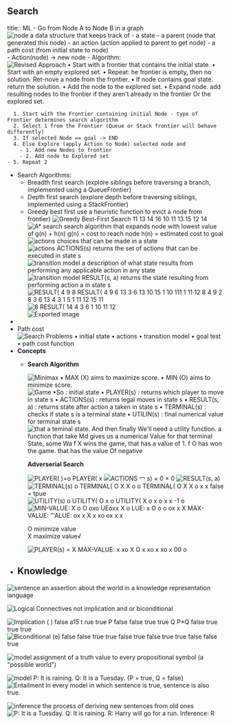 ## Search
title:: ML
	- Go from Node A to Node B in a graph
	   ![node a data structure that keeps track of - a state - a parent (node that generated this node) - an action (action applied to parent to get node) - a path cost (from initial state to node) ](../assets/Exported_image_20241121214047-0.png)
	- Action(node) -> new node
	- Algorithm:
	   ![Revised Approach • Start with a frontier that contains the initial state. • Start with an empty explored set. • Repeat: he frontier is empty, then no solution. Ret-nove a node from the frontier. • If node contains goal state. return the solution. • Add the node to the explored set. • Expand node. add resulting nodes to the frontier if they aren't already in the frontier Or the explored set. ](../assets/Exported_image_20241121214052-1.png)
	  
	  1. Start with the Frontier containing initial Node - type of Frontier determines search algorithm
	  2. Select 1 from the Frontier (Queue or Stack frontier will behave differently)
	  3. If selected Node == goal -> END
	  4. Else Explore (apply Action to Node) selected node and
		- 1. Add new Nodes to frontier
		- 2. Add node to Explored set
	- 5. Repeat 2
- Search Algorithms:
	- Breadth first search (explore siblings before traversing a branch, implemented using a QueueFrontier)
	- Depth first search (explore depth before traversing siblings, implemented using a StackFrontier)
	- Greedy best first use a heuristic function to evict a node from frontier)
	  ![Greedy Best-First Search 11 13 14 16 10 11 13 15 12 14 ](../assets/Exported_image_20241121214054-2.png)  
	  ![A* search search algorithm that expands node with lowest value of g(n) + h(n) g(n) = cost to reach node h(n) = estimated cost to goal ](../assets/Exported_image_20241121214058-3.png)  
	  ![actions choices that can be made in a state ](../assets/Exported_image_20241121214103-4.png)  
	  ![actions ACTIONS(s) returns the set of actions that can be executed in state s ](../assets/Exported_image_20241121214107-5.png)  
	  ![transition model a description of what state results from performing any applicable action in any state ](../assets/Exported_image_20241121214111-6.png)  
	  ![transition model RESULT(s, a) returns the state resulting from performing action a in state s ](../assets/Exported_image_20241121214113-7.png)  
	  ![RESULT( 4 9 8 RESULT( 4 9 6 13 3 6 13 10 15 1 10 111 1 11 12 8 4 9 2 8 3 6 13 4 3 1 5 1 11 12 15 11 ](../assets/Exported_image_20241121214118-8.png) ![8 RESULT( 14 4 3 6 1 10 11 12 ](../assets/Exported_image_20241121214120-9.png)  
	  ![Exported image](../assets/Exported_image_20241121214122-10.png)
-
- Path cost
  ![Search Problems • initial state • actions • transition model • goal test • path cost function ](../assets/Exported_image_20241121214124-11.png)
- **Concepts**
	- **Search Algorithm**
	  
	  ![Minimax • MAX (X) aims to maximize score. • MIN (O) aims to minimize score. ](../assets/Exported_image_20241121214125-12.png)  
	  ![Game •So : initial state • PLAYER(s) : returns which player to move in state s • ACTIONS(s) : returns legal moves in state s • RESULT(s, a) : returns state after action a taken in state s • TERMINAL(s) : checks if state s is a terminal state • UTILIN(s) : final numerical value for terminal state s ](../assets/Exported_image_20241121214128-13.png)  
	  ![that a teminal state. And then finally We'll need a utility function. a function that take Md gives us a numerical Value for that terminal State, some Wa f X wins the game, that has a value of 1. f O has won the game. that has the value Of negative ](../assets/Exported_image_20241121214130-14.png)
	  
	  **Adverserial Search**
	  
	  ![PLAYER( )=о PLAYER( х ](../assets/Exported_image_20241121214135-15.png) ![ACTIONS 冖 s) × 0 × 0 ](../assets/Exported_image_20241121214137-16.png) ![RESULT(s, a) ](../assets/Exported_image_20241121214139-17.png) ![TERMINAL(s) о TERMINAL( О Х Х о о TERMINAL( О Х Х о х х false = tpue ](../assets/Exported_image_20241121214142-18.png) ![UTILITY(s) о UTILITY( О х о UTILITY( Х о х о х х -1 о ](../assets/Exported_image_20241121214145-19.png) ![MIN-VALUE: Х о О охо UEoxx Х о LUE: х О о о ох х Х MAX-VALUE: ”'ALUE: ох х Х х хо ох х х ](../assets/Exported_image_20241121214147-20.png)
	  
	  O minimize value  
	  X maximize value√
	  
	  ![PLAYER(s) = Х MAX-VALUE: х хо Х О х хо х хо х 00 о ](../assets/Exported_image_20241121214149-21.png)
- ## Knowledge
![sentence an assertion about the world in a knowledge representation language ](../assets/Exported_image_20241121214155-0.png)

![Logical Connectives not implication and or biconditional ](../assets/Exported_image_20241121214157-1.png)

![Implication ( ) false a15 t rue true P false false true true Q P*Q false true true true ](../assets/Exported_image_20241121214159-2.png)     
![Biconditional (e) false false true true false true false true true false false true ](../assets/Exported_image_20241121214201-3.png)

![model assignment of a truth value to every propositional symbol (a "possible world") ](../assets/Exported_image_20241121214203-4.png)

![model P: It is raining. Q: It is a Tuesday. {P = true, Q = false} ](../assets/Exported_image_20241121214204-5.png)  
![Entailment In every model in which sentence is true, sentence is also true. ](../assets/Exported_image_20241121214206-6.png)

![inference the process of deriving new sentences from old ones ](../assets/Exported_image_20241121214211-7.png) ![P: It is a Tuesday. Q: It is raining. R: Harry will go for a run. Inference: R ](../assets/Exported_image_20241121214212-8.png)
